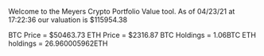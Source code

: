Welcome to the Meyers Crypto Portfolio Value tool. 
As of 04/23/21 at 17:22:36 our valuation is $115954.38 

BTC Price = $50463.73
 ETH Price = $2316.87
BTC Holdings = 1.06BTC
 ETH holdings = 26.960005962ETH 
